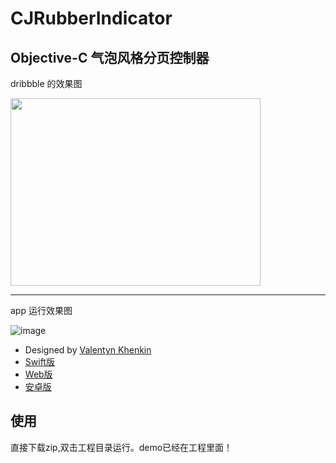 # CJRubberIndicator
Objective-C 气泡风格分页控制器
---

dribbble 的效果图

<img src="https://d13yacurqjgara.cloudfront.net/users/303234/screenshots/2090803/pageindicator.gif" width="400px" height="300px" />

---

app 运行效果图

![image](https://github.com/JRJian/CJRubberIndicator/master/Image/rubberIndicator.gif)

* Designed by [Valentyn Khenkin](https://dribbble.com/shots/2090803-Rubber-Indicator?list=searches&tag=indicator&offset=7)
* [Swift版](https://github.com/TBXark/TKRubberIndicator)
* [Web版](http://codepen.io/machycek/full/eNvyjb/)
* [安卓版](https://github.com/LyndonChin/AndroidRubberIndicator)

## 使用 
直接下载zip,双击工程目录运行。demo已经在工程里面！
